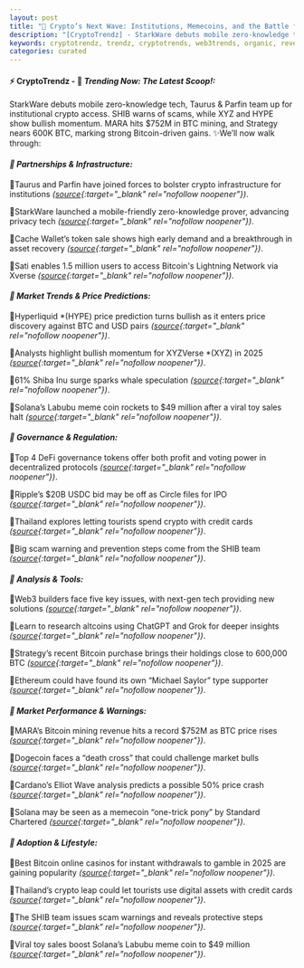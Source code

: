 ```yaml
---
layout: post
title: "🌇 Crypto’s Next Wave: Institutions, Memecoins, and the Battle for Blockchain Power"
description: "[CryptoTrendz] - StarkWare debuts mobile zero-knowledge tech, Taurus & Parfin team up for institutional crypto access. SHIB warns of scams, while XYZ and HYPE show bullish momentum. MARA hits $752M in BTC mining, and Strategy nears 600K BTC, marking strong Bitcoin-driven gains."
keywords: cryptotrendz, trendz, cryptotrends, web3trends, organic, revenue, mining, Bitcoin, Network, crypto, Digital, BTC, Web3, memecoin, altcoins, Assets, Token, Market
categories: curated
---
```


#### ⚡ CryptoTrendz - 📌 *Trending Now: The Latest Scoop!:*

StarkWare debuts mobile zero-knowledge tech, Taurus & Parfin team up for institutional crypto access. SHIB warns of scams, while XYZ and HYPE show bullish momentum. MARA hits $752M in BTC mining, and Strategy nears 600K BTC, marking strong Bitcoin-driven gains. ✨We’ll now walk through:


#### *🔖  Partnerships & Infrastructure:*  

🔹Taurus and Parfin have joined forces to bolster crypto infrastructure for institutions *([source](https://s.avyag.com/zipr){:target="_blank" rel="nofollow noopener"})*.  

🔹StarkWare launched a mobile-friendly zero-knowledge prover, advancing privacy tech *([source](https://s.avyag.com/m3tt){:target="_blank" rel="nofollow noopener"})*.  

🔹Cache Wallet’s token sale shows high early demand and a breakthrough in asset recovery *([source](https://s.avyag.com/mpoj){:target="_blank" rel="nofollow noopener"})*.  

🔹Sati enables 1.5 million users to access Bitcoin's Lightning Network via Xverse *([source](https://s.avyag.com/kgfi){:target="_blank" rel="nofollow noopener"})*.  

#### *🔖  Market Trends & Price Predictions:*  

🔹Hyperliquid *(HYPE) price prediction turns bullish as it enters price discovery against BTC and USD pairs *([source](https://s.avyag.com/lidc){:target="_blank" rel="nofollow noopener"})*.  

🔹Analysts highlight bullish momentum for XYZVerse *(XYZ) in 2025 *([source](https://s.avyag.com/faww){:target="_blank" rel="nofollow noopener"})*.  

🔹61% Shiba Inu surge sparks whale speculation *([source](https://s.avyag.com/l8oa){:target="_blank" rel="nofollow noopener"})*.  

🔹Solana’s Labubu meme coin rockets to $49 million after a viral toy sales halt *([source](https://s.avyag.com/9ael){:target="_blank" rel="nofollow noopener"})*.  

#### *🔖  Governance & Regulation:*  

🔹Top 4 DeFi governance tokens offer both profit and voting power in decentralized protocols *([source](https://s.avyag.com/ionk){:target="_blank" rel="nofollow noopener"})*.  

🔹Ripple’s $20B USDC bid may be off as Circle files for IPO *([source](https://s.avyag.com/qwfr){:target="_blank" rel="nofollow noopener"})*.  

🔹Thailand explores letting tourists spend crypto with credit cards *([source](https://s.avyag.com/0p5x){:target="_blank" rel="nofollow noopener"})*.  

🔹Big scam warning and prevention steps come from the SHIB team *([source](https://s.avyag.com/7a0x){:target="_blank" rel="nofollow noopener"})*.  

#### *🔖  Analysis & Tools:*  

🔹Web3 builders face five key issues, with next-gen tech providing new solutions *([source](https://s.avyag.com/kp1c){:target="_blank" rel="nofollow noopener"})*.  

🔹Learn to research altcoins using ChatGPT and Grok for deeper insights *([source](https://s.avyag.com/jbj9){:target="_blank" rel="nofollow noopener"})*.  

🔹Strategy’s recent Bitcoin purchase brings their holdings close to 600,000 BTC *([source](https://s.avyag.com/beff){:target="_blank" rel="nofollow noopener"})*.  

🔹Ethereum could have found its own “Michael Saylor” type supporter *([source](https://s.avyag.com/cqkm){:target="_blank" rel="nofollow noopener"})*.  

#### *🔖  Market Performance & Warnings:*  

🔹MARA’s Bitcoin mining revenue hits a record $752M as BTC price rises *([source](https://s.avyag.com/qvva){:target="_blank" rel="nofollow noopener"})*.  

🔹Dogecoin faces a “death cross” that could challenge market bulls *([source](https://s.avyag.com/nghu){:target="_blank" rel="nofollow noopener"})*.  

🔹Cardano’s Elliot Wave analysis predicts a possible 50% price crash *([source](https://s.avyag.com/c20k){:target="_blank" rel="nofollow noopener"})*.  

🔹Solana may be seen as a memecoin “one-trick pony” by Standard Chartered *([source](https://s.avyag.com/skg9){:target="_blank" rel="nofollow noopener"})*.  

#### *🔖  Adoption & Lifestyle:*  

🔹Best Bitcoin online casinos for instant withdrawals to gamble in 2025 are gaining popularity *([source](https://s.avyag.com/28sz){:target="_blank" rel="nofollow noopener"})*.  

🔹Thailand’s crypto leap could let tourists use digital assets with credit cards *([source](https://s.avyag.com/0p5x){:target="_blank" rel="nofollow noopener"})*.  

🔹The SHIB team issues scam warnings and reveals protective steps *([source](https://s.avyag.com/7a0x){:target="_blank" rel="nofollow noopener"})*.  

🔹Viral toy sales boost Solana’s Labubu meme coin to $49 million *([source](https://s.avyag.com/9ael){:target="_blank" rel="nofollow noopener"})*.